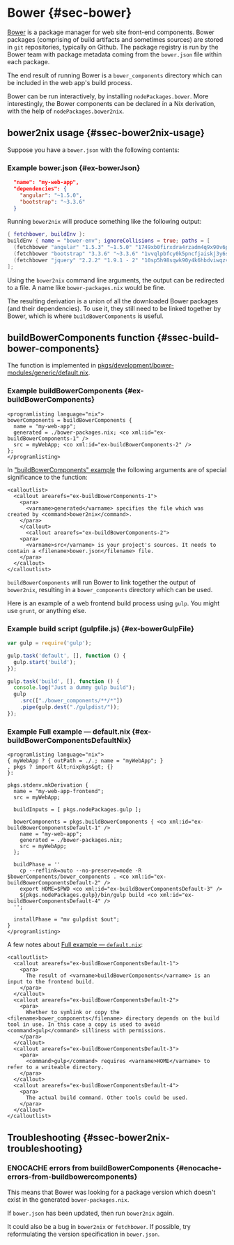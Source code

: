 # Bower {#sec-bower}

[Bower](https://bower.io) is a package manager for web site front-end components. Bower packages (comprising of build artifacts and sometimes sources) are stored in `git` repositories, typically on Github. The package registry is run by the Bower team with package metadata coming from the `bower.json` file within each package.

The end result of running Bower is a `bower_components` directory which can be included in the web app's build process.

Bower can be run interactively, by installing `nodePackages.bower`. More interestingly, the Bower components can be declared in a Nix derivation, with the help of `nodePackages.bower2nix`.

## bower2nix usage {#ssec-bower2nix-usage}

Suppose you have a `bower.json` with the following contents:

### Example bower.json {#ex-bowerJson}

```json
  "name": "my-web-app",
  "dependencies": {
    "angular": "~1.5.0",
    "bootstrap": "~3.3.6"
  }
```

Running `bower2nix` will produce something like the following output:

```nix
{ fetchbower, buildEnv }:
buildEnv { name = "bower-env"; ignoreCollisions = true; paths = [
  (fetchbower "angular" "1.5.3" "~1.5.0" "1749xb0firxdra4rzadm4q9x90v6pzkbd7xmcyjk6qfza09ykk9y")
  (fetchbower "bootstrap" "3.3.6" "~3.3.6" "1vvqlpbfcy0k5pncfjaiskj3y6scwifxygfqnw393sjfxiviwmbv")
  (fetchbower "jquery" "2.2.2" "1.9.1 - 2" "10sp5h98sqwk90y4k6hbdviwqzvzwqf47r3r51pakch5ii2y7js1")
];
```

Using the `bower2nix` command line arguments, the output can be redirected to a file. A name like `bower-packages.nix` would be fine.

The resulting derivation is a union of all the downloaded Bower packages (and their dependencies). To use it, they still need to be linked together by Bower, which is where `buildBowerComponents` is useful.

## buildBowerComponents function {#ssec-build-bower-components}

The function is implemented in [pkgs/development/bower-modules/generic/default.nix](https://github.com/NixOS/nixpkgs/blob/master/pkgs/development/bower-modules/generic/default.nix).

### Example buildBowerComponents {#ex-buildBowerComponents}

```{=docbook}
<programlisting language="nix">
bowerComponents = buildBowerComponents {
  name = "my-web-app";
  generated = ./bower-packages.nix; <co xml:id="ex-buildBowerComponents-1" />
  src = myWebApp; <co xml:id="ex-buildBowerComponents-2" />
};
</programlisting>
```

In ["buildBowerComponents" example](#ex-buildBowerComponents) the following arguments are of special significance to the function:

```{=docbook}
<calloutlist>
  <callout arearefs="ex-buildBowerComponents-1">
    <para>
      <varname>generated</varname> specifies the file which was created by <command>bower2nix</command>.
    </para>
    </callout>
      <callout arearefs="ex-buildBowerComponents-2">
    <para>
      <varname>src</varname> is your project's sources. It needs to contain a <filename>bower.json</filename> file.
    </para>
  </callout>
</calloutlist>
```

`buildBowerComponents` will run Bower to link together the output of `bower2nix`, resulting in a `bower_components` directory which can be used.

Here is an example of a web frontend build process using `gulp`. You might use `grunt`, or anything else.

### Example build script (gulpfile.js) {#ex-bowerGulpFile}

```javascript
var gulp = require('gulp');

gulp.task('default', [], function () {
  gulp.start('build');
});

gulp.task('build', [], function () {
  console.log("Just a dummy gulp build");
  gulp
    .src(["./bower_components/**/*"])
    .pipe(gulp.dest("./gulpdist/"));
});
```

### Example Full example — default.nix {#ex-buildBowerComponentsDefaultNix}

```{=docbook}
<programlisting language="nix">
{ myWebApp ? { outPath = ./.; name = "myWebApp"; }
, pkgs ? import &lt;nixpkgs&gt; {}
}:

pkgs.stdenv.mkDerivation {
  name = "my-web-app-frontend";
  src = myWebApp;

  buildInputs = [ pkgs.nodePackages.gulp ];

  bowerComponents = pkgs.buildBowerComponents { <co xml:id="ex-buildBowerComponentsDefault-1" />
    name = "my-web-app";
    generated = ./bower-packages.nix;
    src = myWebApp;
  };

  buildPhase = ''
    cp --reflink=auto --no-preserve=mode -R $bowerComponents/bower_components . <co xml:id="ex-buildBowerComponentsDefault-2" />
    export HOME=$PWD <co xml:id="ex-buildBowerComponentsDefault-3" />
    ${pkgs.nodePackages.gulp}/bin/gulp build <co xml:id="ex-buildBowerComponentsDefault-4" />
  '';

  installPhase = "mv gulpdist $out";
}
</programlisting>
```

A few notes about [Full example — `default.nix`](#ex-buildBowerComponentsDefaultNix):

```{=docbook}
<calloutlist>
  <callout arearefs="ex-buildBowerComponentsDefault-1">
    <para>
      The result of <varname>buildBowerComponents</varname> is an input to the frontend build.
    </para>
  </callout>
  <callout arearefs="ex-buildBowerComponentsDefault-2">
    <para>
      Whether to symlink or copy the <filename>bower_components</filename> directory depends on the build tool in use. In this case a copy is used to avoid <command>gulp</command> silliness with permissions.
    </para>
  </callout>
  <callout arearefs="ex-buildBowerComponentsDefault-3">
    <para>
      <command>gulp</command> requires <varname>HOME</varname> to refer to a writeable directory.
    </para>
  </callout>
  <callout arearefs="ex-buildBowerComponentsDefault-4">
    <para>
      The actual build command. Other tools could be used.
    </para>
  </callout>
</calloutlist>
```

## Troubleshooting {#ssec-bower2nix-troubleshooting}

### ENOCACHE errors from buildBowerComponents {#enocache-errors-from-buildbowercomponents}

This means that Bower was looking for a package version which doesn't exist in the generated `bower-packages.nix`.

If `bower.json` has been updated, then run `bower2nix` again.

It could also be a bug in `bower2nix` or `fetchbower`. If possible, try reformulating the version specification in `bower.json`.
